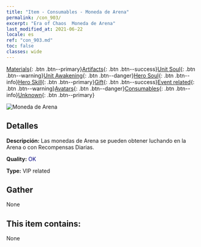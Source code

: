 ```yaml
---
title: "Item - Consumables - Moneda de Arena"
permalink: /con_903/
excerpt: "Era of Chaos  Moneda de Arena"
last_modified_at: 2021-06-22
locale: es
ref: "con_903.md"
toc: false
classes: wide
---
```

 [Materials](/ItemsES/){: .btn .btn--primary}[Artifacts](/ItemsES/Artifacts/){: .btn .btn--success}[Unit Soul](/ItemsES/UnitSoul/){: .btn .btn--warning}[Unit Awakening](/ItemsES/UnitAwakening/){: .btn .btn--danger}[Hero Soul](/ItemsES/HeroSoul/){: .btn .btn--info}[Hero Skill](/ItemsES/HeroSkill/){: .btn .btn--primary}[Gift](/ItemsES/Gift/){: .btn .btn--success}[Event related](/ItemsES/Events/){: .btn .btn--warning}[Avatars](/ItemsES/Avatars/){: .btn .btn--danger}[Consumables](/ItemsES/Consumables/){: .btn .btn--info}[Unknown](/ItemsES/Unknown/){: .btn .btn--primary}

 ![Moneda de Arena](/images/t/i_107.png)

## Detalles
 **Descripción:** Las monedas de Arena se pueden obtener luchando en la Arena o con Recompensas Diarias.

 **Quality:** <span style="color: #000080">OK</span>

 **Type:** VIP related

## Gather

  None

## This item contains:

  None

